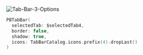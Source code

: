 ![Tab-Bar-3-Options](https://github.com/powerhome/playbook-swift/assets/112719604/032d0de5-a1c3-4c23-a622-d299d441d7d7)

```swift
PBTabBar(
  selectedTab: $selectedTab4,
  border: false,
  shadow: true,
  icons: TabBarCatalog.icons.prefix(4).dropLast()
)
```
